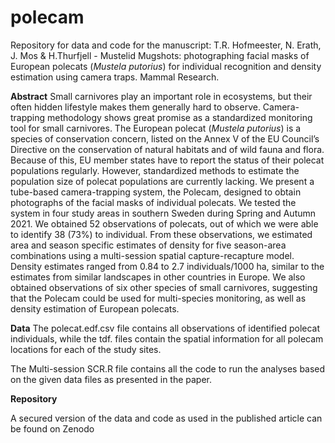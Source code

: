 # polecam
Repository for data and code for the manuscript: T.R. Hofmeester, N. Erath, J. Mos & H.Thurfjell - Mustelid Mugshots: photographing facial masks of European polecats (<i>Mustela putorius</i>) for individual recognition and density estimation using camera traps. Mammal Research.

<b>Abstract</b>
Small carnivores play an important role in ecosystems, but their often hidden lifestyle makes them generally hard to observe. Camera-trapping methodology shows great promise as a standardized monitoring tool for small carnivores. The European polecat (<i>Mustela putorius</i>) is a species of conservation concern, listed on the Annex V of the EU Council’s Directive on the conservation of natural habitats and of wild fauna and flora. Because of this, EU member states have to report the status of their polecat populations regularly. However, standardized methods to estimate the population size of polecat populations are currently lacking. We present a tube-based camera-trapping system, the Polecam, designed to obtain photographs of the facial masks of individual polecats. We tested the system in four study areas in southern Sweden during Spring and Autumn 2021. We obtained 52 observations of polecats, out of which we were able to identify 38 (73%) to individual. From these observations, we estimated area and season specific estimates of density for five season-area combinations using a multi-session spatial capture-recapture model. Density estimates ranged from 0.84 to 2.7 individuals/1000 ha, similar to the estimates from similar landscapes in other countries in Europe. We also obtained observations of six other species of small carnivores, suggesting that the Polecam could be used for multi-species monitoring, as well as density estimation of European polecats.

<b>Data</b>
The polecat.edf.csv file contains all observations of identified polecat individuals, while the tdf. files contain the spatial information for all polecam locations for each of the study sites. 

The Multi-session SCR.R file contains all the code to run the analyses based on the given data files as presented in the paper.

<b>Repository</b>

A secured version of the data and code as used in the published article can be found on Zenodo
